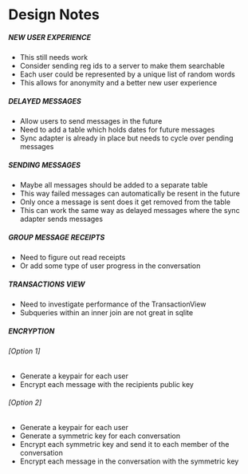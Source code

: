 # Design Notes

##### NEW USER EXPERIENCE
* This still needs work
* Consider sending reg ids to a server to make them searchable
* Each user could be represented by a unique list of random words
* This allows for anonymity and a better new user experience

##### DELAYED MESSAGES
* Allow users to send messages in the future
* Need to add a table which holds dates for future messages
* Sync adapter is already in place but needs to cycle over pending messages

##### SENDING MESSAGES
* Maybe all messages should be added to a separate table
* This way failed messages can automatically be resent in the future
* Only once a message is sent does it get removed from the table
* This can work the same way as delayed messages where the sync adapter sends messages

##### GROUP MESSAGE RECEIPTS
* Need to figure out read receipts
* Or add some type of user progress in the conversation

##### TRANSACTIONS VIEW
* Need to investigate performance of the TransactionView
* Subqueries within an inner join are not great in sqlite

##### ENCRYPTION
###### [Option 1]
* Generate a keypair for each user
* Encrypt each message with the recipients public key

###### [Option 2]
* Generate a keypair for each user
* Generate a symmetric key for each conversation
* Encrypt each symmetric key and send it to each member of the conversation
* Encrypt each message in the conversation with the symmetric key